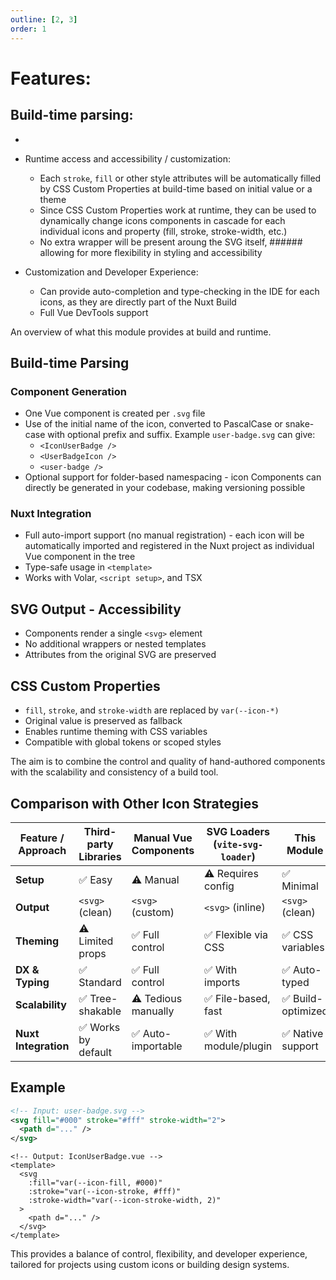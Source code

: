```yaml
---
outline: [2, 3]
order: 1
---
```


# Features:

## Build-time parsing:

-

- Runtime access and accessibility / customization:

  - Each `stroke`, `fill` or other style attributes will be automatically filled by CSS Custom Properties at build-time based on initial value or a theme
  - Since CSS Custom Properties work at runtime, they can be used to dynamically change icons components in cascade for each individual icons and property (fill, stroke, stroke-width, etc.)
  - No extra wrapper will be present aroung the SVG itself, ###### allowing for more flexibility in styling and accessibility

- Customization and Developer Experience:

  - Can provide auto-completion and type-checking in the IDE for each icons, as they are directly part of the Nuxt Build
  - Full Vue DevTools support

An overview of what this module provides at build and runtime.

## Build-time Parsing

### Component Generation

- One Vue component is created per `.svg` file
- Use of the initial name of the icon, converted to PascalCase or snake-case with optional prefix and suffix.
  Example `user-badge.svg` can give:
  - `<IconUserBadge />`
  - `<UserBadgeIcon />`
  - `<user-badge />`
- Optional support for folder-based namespacing - icon Components can directly be generated in your codebase, making versioning possible

### Nuxt Integration

- Full auto-import support (no manual registration) - each icon will be automatically imported and registered in the Nuxt project as individual Vue component in the tree
- Type-safe usage in `<template>`
- Works with Volar, `<script setup>`, and TSX

## SVG Output - Accessibility

- Components render a single `<svg>` element
- No additional wrappers or nested templates
- Attributes from the original SVG are preserved

## CSS Custom Properties

- `fill`, `stroke`, and `stroke-width` are replaced by `var(--icon-*)`
- Original value is preserved as fallback
- Enables runtime theming with CSS variables
- Compatible with global tokens or scoped styles

The aim is to combine the control and quality of hand-authored components with the scalability and consistency of a build tool.

## Comparison with Other Icon Strategies

| Feature / Approach   | Third-party Libraries | Manual Vue Components | SVG Loaders (`vite-svg-loader`) | **This Module**    |
| -------------------- | --------------------- | --------------------- | ------------------------------- | ------------------ |
| **Setup**            | ✅ Easy               | ⚠️ Manual             | ⚠️ Requires config              | ✅ Minimal         |
| **Output**           | `<svg>` (clean)       | `<svg>` (custom)      | `<svg>` (inline)                | `<svg>` (clean)    |
| **Theming**          | ⚠️ Limited props      | ✅ Full control       | ✅ Flexible via CSS             | ✅ CSS variables   |
| **DX & Typing**      | ✅ Standard           | ✅ Full control       | ✅ With imports                 | ✅ Auto-typed      |
| **Scalability**      | ✅ Tree-shakable      | ⚠️ Tedious manually   | ✅ File-based, fast             | ✅ Build-optimized |
| **Nuxt Integration** | ✅ Works by default   | ✅ Auto-importable    | ✅ With module/plugin           | ✅ Native support  |

## Example

```xml
<!-- Input: user-badge.svg -->
<svg fill="#000" stroke="#fff" stroke-width="2">
  <path d="..." />
</svg>
```

```vue
<!-- Output: IconUserBadge.vue -->
<template>
  <svg
    :fill="var(--icon-fill, #000)"
    :stroke="var(--icon-stroke, #fff)"
    :stroke-width="var(--icon-stroke-width, 2)"
  >
    <path d="..." />
  </svg>
</template>
```

This provides a balance of control, flexibility, and developer experience, tailored for projects using custom icons or building design systems.
